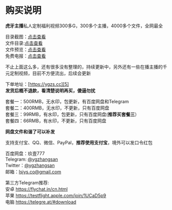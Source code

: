 # 购买说明

**虎牙主播**私人定制福利视频300多G，300多个主播，4000多个文件，全网最全

目录截图：[点击查看][1]</br>
文件目录:[点击查看][2]</br>
文件预览：[点击查看][3] </br>
免费电报：[点击查看][4]</br>

不止上面这么多，还有很多没有整理的，持续更新中，另外还有一些在播主播的千元定制视频，目前不方便流出，后续会更新

下单地址：[https://ygzs.cc][5] </br>
**发货后概不退款，看清楚说明再买，傻逼勿扰**

套餐一：500RMB，无水印，包更新，有百度网盘和Telegram</br>
套餐二：400RMB，无水印，不更新，只有百度网盘</br>
套餐三：99RMB，有水印，包更新，只有百度网盘(**推荐买套餐三**）</br>
套餐四：66RMB，有水印，不更新，只有百度网盘</br>

**网盘文件和谐了可以补发**</br>

支持支付宝、QQ、微信、PayPal，**推荐使用支付宝**，境外可以发口令红包</br>

百度网盘：玖壹777</br>
Telegram: [@ygzhangsan][6]</br>
Twitter：[@ygzhangsan][7]</br>
邮箱：lsjys.co@gmail.com</br>

第三方Telegram推荐:</br>
安卓 https://flychat.in/cn.html</br>
苹果 https://testflight.apple.com/join/1UCaD5p9</br>
电脑 https://telegre.at/#download</br>

  [1]: http://hyfl.vip/index.php/10.html
  [2]: http://hyfl.vip/index.php/398.html
  [3]: https://hyfl.vip/wj/dt.gif
  [4]: https://t.me/ygzhangsan2
  [5]: https://fk.hyfl.vip
  [6]: https://t.me/ygzhangsan
  [7]: https://twitter.com/ygzhangsan
